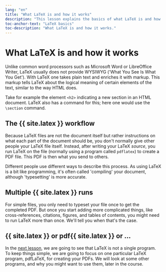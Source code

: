 ```yaml
---
lang: "en"
title: "What LaTeX is and how it works"
description: "This lesson explains the basics of what LaTeX is and how it works in contrast to common word processors such as Microsoft Word or LibreOffice Writer."
toc-anchor-text: "LaTeX basics"
toc-description: "What LaTeX is and how it works."
---
```


# What LaTeX is and how it works

Unlike common word processors such as Microsoft Word or LibreOffice Writer, LaTeX
usually does not provide WYSIWYG ('What You See Is What You Get'). With LaTeX
one takes plain text and enriches it with markup. This markup tells LaTeX
about the logical meaning of certain elements of the text, similar to the way
HTML does.

Take for example the element  `<h2>`  indicating a new section in an HTML document.
LaTeX also has a command for this; here one would use the `\section` command.

## The {{ site.latex }} workflow

Because LaTeX files are not the document itself but rather instructions
on what each part of the document should be, you don't normally give other
people your LaTeX file itself. Instead, after writing your LaTeX _source_, you
run LaTeX on the file (normally using a program called `pdflatex`) to
create a PDF file. This PDF is then what you send to others.

Different people use different ways to describe this process. As using LaTeX
is a bit like programming, it's often called 'compiling' your document, although
'typesetting' is more accurate.

## Multiple {{ site.latex }} runs

For simple files, you only need to typeset your file once to get the completed
PDF. But once you start adding more complicated things, like cross-references,
citations, figures, and tables of contents, you might need to run LaTeX more
than once. We'll tell you when that's the case.

## {{ site.latex }} or pdf{{ site.latex }} or ...

In the [next lesson](lesson-02), we are going to see that LaTeX is not a
single program. To keep things simple, we are going to focus on one particular
LaTeX program, pdfLaTeX, for creating your PDFs. We will look at some other
programs, and why you might want to use them, later in the course.

